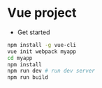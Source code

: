 # Vue project

- Get started
```bash
npm install -g vue-cli
vue init webpack myapp
cd myapp
npm install
npm run dev # run dev server
npm run build
```


